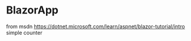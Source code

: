 # BlazorApp
from msdn https://dotnet.microsoft.com/learn/aspnet/blazor-tutorial/intro
simple counter

